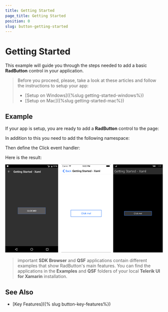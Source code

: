 ```yaml
---
title: Getting Started
page_title: Getting Started
position: 0
slug: button-getting-started
---
```


# Getting Started
   
This example will guide you through the steps needed to add a basic **RadButton** control in your application.

>Before you proceed, please, take a look at these articles and follow the instructions to setup your app:
>
>- [Setup on Windows]({%slug getting-started-windows%})
>- [Setup on Mac]({%slug getting-started-mac%})


## Example

If your app is setup, you are ready to add a **RadButton** control to the page:

<snippet id='button-getting-started-xaml'/>

In addition to this you need to add the following namespace:

<snippet id='xmlns-telerikinput'/>
<snippet id='ns-telerikinput'/>

Then define the Click event handler:

<snippet id='button-getting-started-click-event'/>

Here is the result:

![Button Getting Started Example](../images/button-getting-started.png)

>important **SDK Browser** and **QSF** applications contain different examples that show RadButton's main features. You can find the applications in the **Examples** and **QSF** folders of your local **Telerik UI for Xamarin** installation.

## See Also

- [Key Features]({% slug button-key-features%})